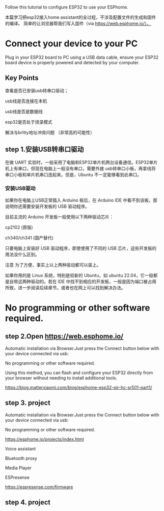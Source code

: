 Follow this tutorial to configure ESP32 to use your ESPhome.

本篇学习把esp32接入home assistant的全过程，不涉及配置文件的生成和固件的编译。
简单的让浏览器帮我们写入固件（via https://web.esphome.io/）。

# Connect your device to your PC

Plug in your ESP32 board to PC using a USB data cable, ensure your ESP32 board device is properly powered and detected by your computer.

## Key Points

查看是否已安装usb转串口驱动；

usb线是否连接在本机

usb线是否是数据线

esp32是否处于烧录模式

解决与brltty地址冲突问题 （非常高的可能性）

## step 1.安装USB转串口驱动

在做 UART 实验时，一般采用了电脑和ESP32单片机两台设备通信。ESP32单片机上有串口，但现在电脑上一般没有串口，需要外接 usb转串口小板，再拿线将串口小板和单片机串口连起来。但是，Ubuntu 不一定能够看到此串口。


### 安装USB驱动

如果你在电脑上USB正常插入 Arduino 板后，在 Arduino IDE 中看不到该板，那说明你还需要安装开发板的 USB 驱动程序。

目前主流的 Arduino 开发板一般使用以下两种驱动芯片：

cp2102 (原版)

ch340/ch341 (国产替代)



只要电脑上安装好 USB 驱动程序，即使使用了不同的 USB 芯片，这些开发板的用法没什么区别。

注意
为了方便，事实上以上两种驱动都可以装上。

如果你用的是 Linux 系统，特别是较新的 Ubuntu，如 ubuntu 22.04，它一般都是自带这两种驱动的。若在 IDE 中找不到相应的开发板，一般是因为端口被占用所致，进一步阅读后续章节。或者也在网上可以找到解决办法。

# No programming or other software required.

## step 2.Open https://web.esphome.io/

Automatic installation via Browser.Just press the Connect button below with your device connected via usb:

No programming or other software required.

Using this method, you can flash and configure your ESP32 directly from your browser without needing to install additional tools.

https://blog.matterxiaomi.com/blog/esphome-esp32-pir-hc-sr501-part1/


## step 3. project
Automatic installation via Browser.Just press the Connect button below with your device connected via usb:

No programming or other software required.

https://esphome.io/projects/index.html

Voice assistant

Bluetooth proxy

Media Player

ESPresense

https://espresense.com/firmware


## step 4. project